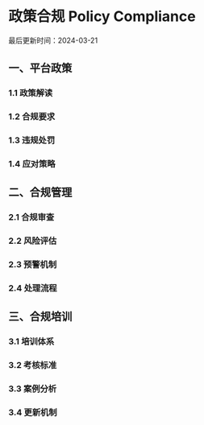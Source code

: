 # 政策合规 Policy Compliance

最后更新时间：2024-03-21

## 一、平台政策
### 1.1 政策解读
### 1.2 合规要求
### 1.3 违规处罚
### 1.4 应对策略

## 二、合规管理
### 2.1 合规审查
### 2.2 风险评估
### 2.3 预警机制
### 2.4 处理流程

## 三、合规培训
### 3.1 培训体系
### 3.2 考核标准
### 3.3 案例分析
### 3.4 更新机制 